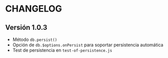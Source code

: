 # CHANGELOG

## Versión 1.0.3

- Método `db.persist()`
- Opción de `db.$options.onPersist` para soportar persistencia automática
- Test de persistencia en `test-of-persistence.js`
